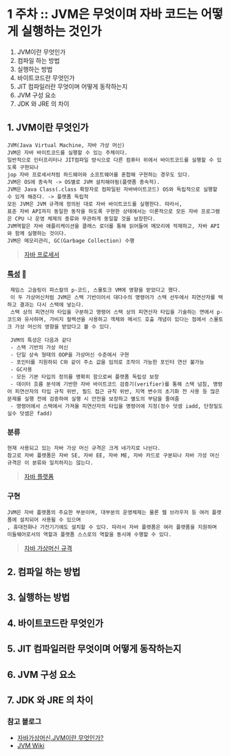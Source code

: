# 1 주차 :: JVM은 무엇이며 자바 코드는 어떻게 실행하는 것인가

1. JVM이란 무엇인가
2. 컴파일 하는 방법
3. 실행하는 방법
4. 바이트코드란 무엇인가
5. JIT 컴파일러란 무엇이며 어떻게 동작하는지
6. JVM 구성 요소
7. JDK 와 JRE 의 차이

## 1. JVM이란 무엇인가
    JVM(Java Virtual Machine, 자바 가상 머신)
    JVM은 자바 바이트코드를 실행할 수 있는 주체이다.
    일반적으로 인터프리터나 JIT컴파일 방식으로 다른 컴퓨터 위에서 바이트코드를 실행할 수 있도록 구현되나 
    jop 자바 프로세서처럼 하드웨어와 소프트웨어를 혼합해 구현하는 경우도 있다.
    JVM은 OS에 종속적 -> OS별로 JVM 설치해야됨(플랫폼 종속적). 
    JVM은 Java Class(.class 확장자로 컴파일된 자바바이트코드) OS와 독립적으로 실행할 수 있게 해준다. -> 플랫폼 독립적
    모든 JVM은 JVM 규격에 정의된 대로 자바 바이트코드를 실행한다. 따라서,
    표준 자바 API까지 동일한 동작을 하도록 구현한 상태에서는 이론적으로 모든 자바 프로그램은 CPU 나 운영 체제의 종류와 무관하게 동일할 것을 보장한다.
    JVM역할은 자바 애플리케이션을 클래스 로더를 통해 읽어들여 메모리에 적재하고, 자바 API와 함께 실행하는 것이다.
    JVM은 메모리관리, GC(Garbage Collection) 수행

> [자바 프로세서](https://ko.wikipedia.org/wiki/%EC%9E%90%EB%B0%94_%ED%94%84%EB%A1%9C%EC%84%B8%EC%84%9C)

### [특성](https://ko.wikipedia.org/wiki/%EC%9E%90%EB%B0%94_%EA%B0%80%EC%83%81_%EB%A8%B8%EC%8B%A0) :monocle_face: 
    
     제임스 고슬링이 파스칼의 p-코드, 스몰토크 VM에 영향을 받았다고 했다.
     이 두 가상머신처럼 JVM은 스택 기반이어서 대다수의 명령어가 스택 선두에서 피연산자를 택하고 결과는 다시 스택에 넣는다. 
     스택 상의 피연산자 타입을 구분하고 명령어 스택 상의 피연산자 타입을 기술하는 면에서 p- 코드와 유사하며, 가비지 컬렉션을 사용하고 객체와 메서드 호출 개념이 있다는 점에서 스몰토크 가상 머신의 영향을 받았다고 볼 수 있다.

     JVM의 특성은 다음과 같다
     - 스택 기반의 가상 머신
     - 단일 상속 형태의 OOP을 가상머신 수준에서 구현
     - 포인터를 지원하되 C와 같이 주소 값을 임의로 조작이 가능한 포인터 연산 불가능
     - GC사용
     - 모든 기본 타입의 정의를 명확히 함으로써 플랫폼 독립성 보장
     - 데이터 흐름 분석에 기반한 자바 바이트코드 검증기(verifier)를 통해 스택 넘침, 명령어 피연산자의 타입 규칙 위반, 필드 접근 규칙 위반, 지역 변수의 초기화 전 사용 등 많은 문제를 실행 전에 검증하여 실행 시 안전을 보장하고 별도의 부담을 줄여줌
     - 명령어에서 스택에서 가져올 피연산자의 타입을 명령어에 지정(정수 덧셈 iadd, 단정밀도 실수 덧셈은 fadd)

### 분류
    현재 사용되고 있는 자바 가상 머신 규격은 크게 네가지로 나뉜다. 
    참고로 자바 플랫폼은 자바 SE, 자바 EE, 자바 ME, 자바 카드로 구분되나 자바 가성 머신 규격은 이 분류와 일치하지는 않는다.

> [자바 플랫폼](https://ko.wikipedia.org/wiki/%EC%9E%90%EB%B0%94_(%EC%86%8C%ED%94%84%ED%8A%B8%EC%9B%A8%EC%96%B4_%ED%94%8C%EB%9E%AB%ED%8F%BC))
    
### 구현
    JVM은 자바 플랫폼의 주요한 부분이며, 대부분의 운영체제는 물론 웹 브라우저 등 여러 플랫폼에 설치되어 사용될 수 있으며
    , 휴대전화나 가전기기에도 설치할 수 있다. 따라서 자바 플랫폼은 여러 플랫폼을 지원하며 미들웨어로서의 역할과 플랫폼 스스로의 역할을 동시에 수행할 수 있다.

> [자바 가상머신 규격](https://www.oracle.com/java/technologies/)

## 2. 컴파일 하는 방법
## 3. 실행하는 방법
## 4. 바이트코드란 무엇인가
## 5. JIT 컴파일러란 무엇이며 어떻게 동작하는지
## 6. JVM 구성 요소
## 7. JDK 와 JRE 의 차이

### 참고 블로그
- [자바가상머신,JVM이란 무엇인가?](https://asfirstalways.tistory.com/158)
- [JVM Wiki](https://ko.wikipedia.org/wiki/%EC%9E%90%EB%B0%94_%EA%B0%80%EC%83%81_%EB%A8%B8%EC%8B%A0)